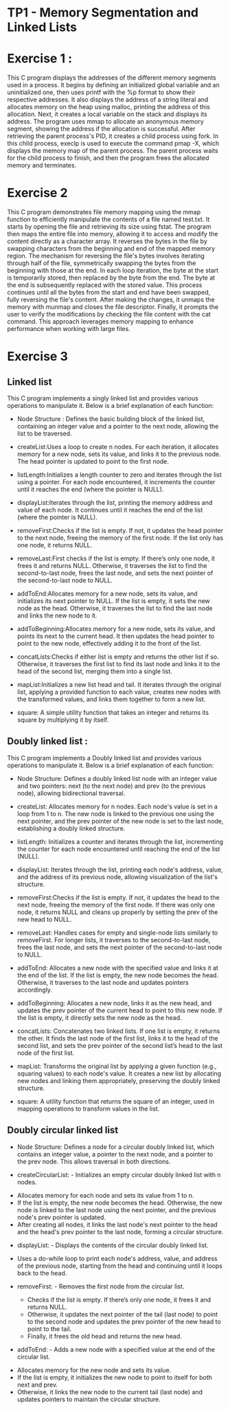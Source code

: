 # TP1 - Memory Segmentation and Linked Lists

# Exercise 1 :
This C program displays the addresses of the different memory segments used in a process. 
It begins by defining an initialized global variable and an uninitialized one, then uses printf with the %p format to show their respective addresses. 
It also displays the address of a string literal and allocates memory on the heap using malloc, printing the address of this allocation. Next, it creates a local variable on the stack and displays its address. 
The program uses mmap to allocate an anonymous memory segment, showing the address if the allocation is successful. After retrieving the parent process's PID, it creates a child process using fork. In this child process, execlp is used to execute the command pmap -X, which displays the memory map of the parent process. The parent process waits for the child process to finish, and then the program frees the allocated memory and terminates.


# Exercise 2
This C program demonstrates file memory mapping using the mmap function to efficiently manipulate the contents of a file named test.txt. It starts by opening the file and retrieving its size using fstat. The program then maps the entire file into memory, allowing it to access and modify the content directly as a character array. It reverses the bytes in the file by swapping characters from the beginning and end of the mapped memory region. 
The mechanism for reversing the file's bytes involves iterating through half of the file, symmetrically swapping the bytes from the beginning with those at the end. In each loop iteration, the byte at the start is temporarily stored, then replaced by the byte from the end. The byte at the end is subsequently replaced with the stored value. This process continues until all the bytes from the start and end have been swapped, fully reversing the file's content.
 After making the changes, it unmaps the memory with munmap and closes the file descriptor.
 Finally, it prompts the user to verify the modifications by checking the file content with the cat command. This approach leverages memory mapping to enhance performance when working with large files. 

# Exercise 3
## Linked list
This C program implements a singly linked list and provides various operations to manipulate it. Below is a brief explanation of each function:

* Node Structure : Defines the basic building block of the linked list, containing an integer value and a pointer to the next node, allowing the list to be traversed.

* createList:Uses a loop to create n nodes. For each iteration, it allocates memory for a new node, sets its value, and links it to the previous node. The head pointer is updated to point to the first node.

* listLength:Initializes a length counter to zero and iterates through the list using a pointer. For each node encountered, it increments the counter until it reaches the end (where the pointer is NULL).

* displayList:Iterates through the list, printing the memory address and value of each node. It continues until it reaches the end of the list (where the pointer is NULL).

* removeFirst:Checks if the list is empty. If not, it updates the head pointer to the next node, freeing the memory of the first node. If the list only has one node, it returns NULL.

* removeLast:First checks if the list is empty. If there’s only one node, it frees it and returns NULL. Otherwise, it traverses the list to find the second-to-last node, frees the last node, and sets the next pointer of the second-to-last node to NULL.

* addToEnd:Allocates memory for a new node, sets its value, and initializes its next pointer to NULL. If the list is empty, it sets the new node as the head. Otherwise, it traverses the list to find the last node and links the new node to it.

* addToBeginning:Allocates memory for a new node, sets its value, and points its next to the current head. It then updates the head pointer to point to the new node, effectively adding it to the front of the list.

* concatLists:Checks if either list is empty and returns the other list if so. Otherwise, it traverses the first list to find its last node and links it to the head of the second list, merging them into a single list.

* mapList:Initializes a new list head and tail. It iterates through the original list, applying a provided function to each value, creates new nodes with the transformed values, and links them together to form a new list.

* square: A simple utility function that takes an integer and returns its square by multiplying it by itself.

## Doubly linked list :
This C program implements a Doubly linked list and provides various operations to manipulate it. Below is a brief explanation of each function:

* Node Structure: Defines a doubly linked list node with an integer value and two pointers: next (to the next node) and prev (to the previous node), allowing bidirectional traversal.

* createList: Allocates memory for n nodes. Each node's value is set in a loop from 1 to n. The new node is linked to the previous one using the next pointer, and the prev pointer of the new node is set to the last node, establishing a doubly linked structure.

* listLength: Initializes a counter and iterates through the list, incrementing the counter for each node encountered until reaching the end of the list (NULL).

* displayList: Iterates through the list, printing each node's address, value, and the address of its previous node, allowing visualization of the list's structure.

* removeFirst:Checks if the list is empty. If not, it updates the head to the next node, freeing the memory of the first node. If there was only one node, it returns NULL and cleans up properly by setting the prev of the new head to NULL.

* removeLast: Handles cases for empty and single-node lists similarly to removeFirst. For longer lists, it traverses to the second-to-last node, frees the last node, and sets the next pointer of the second-to-last node to NULL.

* addToEnd: Allocates a new node with the specified value and links it at the end of the list. If the list is empty, the new node becomes the head. Otherwise, it traverses to the last node and updates pointers accordingly.

* addToBeginning: Allocates a new node, links it as the new head, and updates the prev pointer of the current head to point to this new node. If the list is empty, it directly sets the new node as the head.

* concatLists: Concatenates two linked lists. If one list is empty, it returns the other. It finds the last node of the first list, links it to the head of the second list, and sets the prev pointer of the second list’s head to the last node of the first list.

* mapList: Transforms the original list by applying a given function (e.g., squaring values) to each node's value. It creates a new list by allocating new nodes and linking them appropriately, preserving the doubly linked structure.

* square: A utility function that returns the square of an integer, used in mapping operations to transform values in the list.

## Doubly circular linked list

* Node Structure: Defines a node for a circular doubly linked list, which contains an integer value, a pointer to the next node, and a pointer to the prev node. This allows traversal in both directions.

* createCircularList: - Initializes an empty circular doubly linked list with n nodes.
 - Allocates memory for each node and sets its value from 1 to n.
 - If the list is empty, the new node becomes the head. Otherwise, the new node is linked to the last node using the next pointer, and the previous node's prev pointer is updated.
 - After creating all nodes, it links the last node's next pointer to the head and the head's prev pointer to the last node, forming a circular structure.

* displayList: - Displays the contents of the circular doubly linked list.
 - Uses a do-while loop to print each node's address, value, and address of the previous node, starting from the head and continuing until it loops back to the head.

* removeFirst: - Removes the first node from the circular list.
  - Checks if the list is empty. If there’s only one node, it frees it and returns NULL.
  - Otherwise, it updates the next pointer of the tail (last node) to point to the second node and updates the prev pointer of the new head to point to the tail.
  - Finally, it frees the old head and returns the new head.

* addToEnd: - Adds a new node with a specified value at the end of the circular list.
 - Allocates memory for the new node and sets its value.
 - If the list is empty, it initializes the new node to point to itself for both next and prev.
 - Otherwise, it links the new node to the current tail (last node) and updates pointers to maintain the circular structure.
